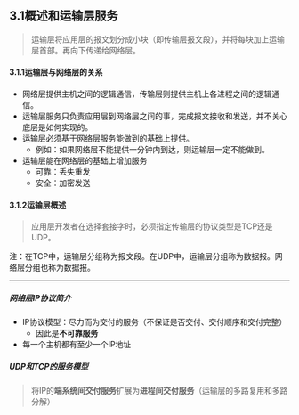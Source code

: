 ## 3.1概述和运输层服务

> 运输层将应用层的报文划分成小块（即传输层报文段），并将每块加上运输层首部。再向下传递给网络层。

#### 3.1.1运输层与网络层的关系

* 网络层提供主机之间的逻辑通信，传输层则提供主机上各进程之间的逻辑通信。
* 运输层服务只负责应用层到网络层之间的事，完成报文接收和发送，并不关心底层是如何实现的。
* 运输层必须基于网络层服务能做到的基础上提供。
	* 例如：如果网络层不能提供一分钟内到达，则运输层一定不能做到。
* 运输层能在网络层的基础上增加服务
	* 可靠：丢失重发
	* 安全：加密发送

#### 3.1.2运输层概述

> 应用层开发者在选择套接字时，必须指定传输层的协议类型是TCP还是UDP。

注：在TCP中，运输层分组称为报文段。在UDP中，运输层分组称为数据报。网络层分组也称为数据报。

---

##### 网络层IP协议简介

* IP协议模型：尽力而为交付的服务（不保证是否交付、交付顺序和交付完整）
	* 因此是**不可靠服务**
* 每一个主机都有至少一个IP地址

##### UDP和TCP的服务模型

> 将IP的**端系统间交付服务**扩展为**进程间交付服务**（运输层的多路复用和多路分解）







